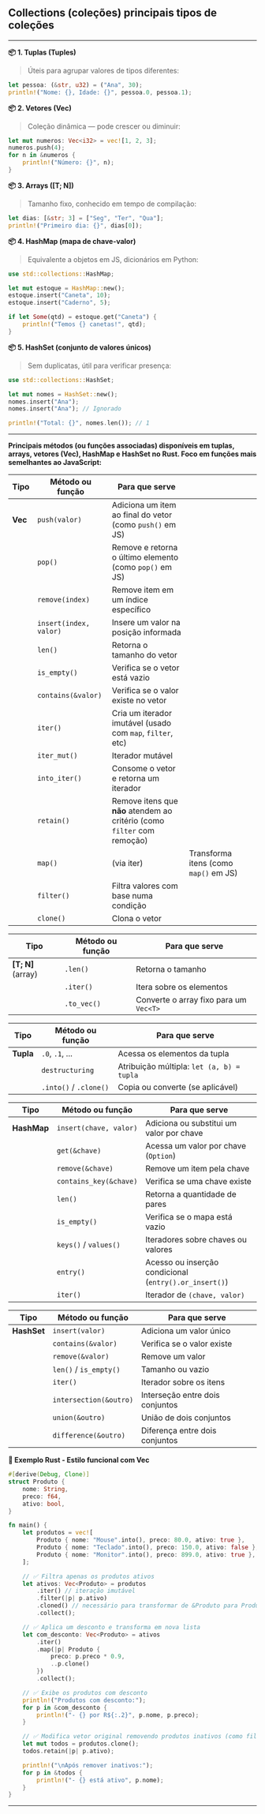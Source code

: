 ## Collections (coleções) principais tipos de coleções
---

**📦 1. Tuplas (Tuples)**   
>Úteis para agrupar valores de tipos diferentes:
```rust
let pessoa: (&str, u32) = ("Ana", 30);
println!("Nome: {}, Idade: {}", pessoa.0, pessoa.1);
```
**📦 2. Vetores (Vec<T>)**
>Coleção dinâmica — pode crescer ou diminuir:
```rust
let mut numeros: Vec<i32> = vec![1, 2, 3];
numeros.push(4);
for n in &numeros {
    println!("Número: {}", n);
}
```

**📦 3. Arrays ([T; N])**  
>Tamanho fixo, conhecido em tempo de compilação:
```rust
let dias: [&str; 3] = ["Seg", "Ter", "Qua"];
println!("Primeiro dia: {}", dias[0]);
```

**📦 4. HashMap (mapa de chave-valor)**  
>Equivalente a objetos em JS, dicionários em Python:
```rust
use std::collections::HashMap;

let mut estoque = HashMap::new();
estoque.insert("Caneta", 10);
estoque.insert("Caderno", 5);

if let Some(qtd) = estoque.get("Caneta") {
    println!("Temos {} canetas!", qtd);
}
```

**📦 5. HashSet (conjunto de valores únicos)**  
>Sem duplicatas, útil para verificar presença:
```rust
use std::collections::HashSet;

let mut nomes = HashSet::new();
nomes.insert("Ana");
nomes.insert("Ana"); // Ignorado

println!("Total: {}", nomes.len()); // 1
```
---
**Principais métodos (ou funções associadas) disponíveis em tuplas, arrays, vetores (Vec), HashMap e HashSet no Rust. Foco em funções mais semelhantes ao JavaScript:**

| Tipo       | Método ou função       | Para que serve                                             |                   |                                                                          |
| ---------- | ---------------------- | ---------------------------------------------------------- | ----------------- | ------------------------------------------------------------------------ |
| **Vec<T>** | `push(valor)`          | Adiciona um item ao final do vetor (como `push()` em JS)   |                   |                                                                          |
|            | `pop()`                | Remove e retorna o último elemento (como `pop()` em JS)    |                   |                                                                          |
|            | `remove(index)`        | Remove item em um índice específico                        |                   |                                                                          |
|            | `insert(index, valor)` | Insere um valor na posição informada                       |                   |                                                                          |
|            | `len()`                | Retorna o tamanho do vetor                                 |                   |                                                                          |
|            | `is_empty()`           | Verifica se o vetor está vazio                             |                   |                                                                          |
|            | `contains(&valor)`     | Verifica se o valor existe no vetor                        |                   |                                                                          |
|            | `iter()`               | Cria um iterador imutável (usado com `map`, `filter`, etc) |                   |                                                                          |
|            | `iter_mut()`           | Iterador mutável                                           |                   |                                                                          |
|            | `into_iter()`          | Consome o vetor e retorna um iterador                      |                   |                                                                          |
|            | `retain()`             | Remove itens que **não** atendem ao critério (como `filter` com remoção)|       |                                                                          |   
|            | `map()`                | (via iter) | Transforma itens (como `map()` em JS)         |                   |                                                                          |   
|            | `filter()`             | Filtra valores com base numa condição                      |                   |                                                                          |   
|            | `clone()`              | Clona o vetor                                              |                   |                                                                          |


| Tipo                | Método ou função | Para que serve                         |
| ------------------- | ---------------- | -------------------------------------- |
| **\[T; N]** (array) | `.len()`         | Retorna o tamanho                      |
|                     | `.iter()`        | Itera sobre os elementos               |
|                     | `.to_vec()`      | Converte o array fixo para um `Vec<T>` |

| Tipo      | Método ou função       | Para que serve                            |
| --------- | ---------------------- | ----------------------------------------- |
| **Tupla** | `.0`, `.1`, ...        | Acessa os elementos da tupla              |
|           | `destructuring`        | Atribuição múltipla: `let (a, b) = tupla` |
|           | `.into()` / `.clone()` | Copia ou converte (se aplicável)          |

| Tipo        | Método ou função       | Para que serve                                         |
| ----------- | ---------------------- | ------------------------------------------------------ |
| **HashMap** | `insert(chave, valor)` | Adiciona ou substitui um valor por chave               |
|             | `get(&chave)`          | Acessa um valor por chave (`Option`)                   |
|             | `remove(&chave)`       | Remove um item pela chave                              |
|             | `contains_key(&chave)` | Verifica se uma chave existe                           |
|             | `len()`                | Retorna a quantidade de pares                          |
|             | `is_empty()`           | Verifica se o mapa está vazio                          |
|             | `keys()` / `values()`  | Iteradores sobre chaves ou valores                     |
|             | `entry()`              | Acesso ou inserção condicional (`entry().or_insert()`) |
|             | `iter()`               | Iterador de `(chave, valor)`                           |


| Tipo        | Método ou função       | Para que serve                  |
| ----------- | ---------------------- | ------------------------------- |
| **HashSet** | `insert(valor)`        | Adiciona um valor único         |
|             | `contains(&valor)`     | Verifica se o valor existe      |
|             | `remove(&valor)`       | Remove um valor                 |
|             | `len()` / `is_empty()` | Tamanho ou vazio                |
|             | `iter()`               | Iterador sobre os itens         |
|             | `intersection(&outro)` | Interseção entre dois conjuntos |
|             | `union(&outro)`        | União de dois conjuntos         |
|             | `difference(&outro)`   | Diferença entre dois conjuntos  |


**🦀 Exemplo Rust - Estilo funcional com Vec**
```rust
#[derive(Debug, Clone)]
struct Produto {
    nome: String,
    preco: f64,
    ativo: bool,
}

fn main() {
    let produtos = vec![
        Produto { nome: "Mouse".into(), preco: 80.0, ativo: true },
        Produto { nome: "Teclado".into(), preco: 150.0, ativo: false },
        Produto { nome: "Monitor".into(), preco: 899.0, ativo: true },
    ];

    // ✅ Filtra apenas os produtos ativos
    let ativos: Vec<Produto> = produtos
        .iter() // iteração imutável
        .filter(|p| p.ativo)
        .cloned() // necessário para transformar de &Produto para Produto
        .collect();

    // ✅ Aplica um desconto e transforma em nova lista
    let com_desconto: Vec<Produto> = ativos
        .iter()
        .map(|p| Produto {
            preco: p.preco * 0.9,
            ..p.clone()
        })
        .collect();

    // ✅ Exibe os produtos com desconto
    println!("Produtos com desconto:");
    for p in &com_desconto {
        println!("- {} por R${:.2}", p.nome, p.preco);
    }

    // ✅ Modifica vetor original removendo produtos inativos (como filter mutável)
    let mut todos = produtos.clone();
    todos.retain(|p| p.ativo);

    println!("\nApós remover inativos:");
    for p in &todos {
        println!("- {} está ativo", p.nome);
    }
}
```

---
